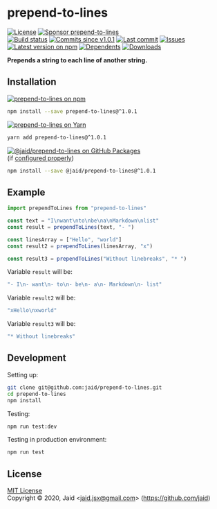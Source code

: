 # prepend-to-lines


<a href="https://raw.githubusercontent.com/jaid/prepend-to-lines/master/license.txt"><img src="https://img.shields.io/github/license/jaid/prepend-to-lines?style=flat-square" alt="License"/></a> <a href="https://github.com/sponsors/jaid"><img src="https://img.shields.io/badge/<3-Sponsor-FF45F1?style=flat-square" alt="Sponsor prepend-to-lines"/></a>  
<a href="https://actions-badge.atrox.dev/jaid/prepend-to-lines/goto"><img src="https://img.shields.io/endpoint.svg?style=flat-square&url=https%3A%2F%2Factions-badge.atrox.dev%2Fjaid%2Fprepend-to-lines%2Fbadge" alt="Build status"/></a> <a href="https://github.com/jaid/prepend-to-lines/commits"><img src="https://img.shields.io/github/commits-since/jaid/prepend-to-lines/v1.0.1?style=flat-square&logo=github" alt="Commits since v1.0.1"/></a> <a href="https://github.com/jaid/prepend-to-lines/commits"><img src="https://img.shields.io/github/last-commit/jaid/prepend-to-lines?style=flat-square&logo=github" alt="Last commit"/></a> <a href="https://github.com/jaid/prepend-to-lines/issues"><img src="https://img.shields.io/github/issues/jaid/prepend-to-lines?style=flat-square&logo=github" alt="Issues"/></a>  
<a href="https://npmjs.com/package/prepend-to-lines"><img src="https://img.shields.io/npm/v/prepend-to-lines?style=flat-square&logo=npm&label=latest%20version" alt="Latest version on npm"/></a> <a href="https://github.com/jaid/prepend-to-lines/network/dependents"><img src="https://img.shields.io/librariesio/dependents/npm/prepend-to-lines?style=flat-square&logo=npm" alt="Dependents"/></a> <a href="https://npmjs.com/package/prepend-to-lines"><img src="https://img.shields.io/npm/dm/prepend-to-lines?style=flat-square&logo=npm" alt="Downloads"/></a>

**Prepends a string to each line of another string.**





## Installation

<a href="https://npmjs.com/package/prepend-to-lines"><img src="https://img.shields.io/badge/npm-prepend--to--lines-C23039?style=flat-square&logo=npm" alt="prepend-to-lines on npm"/></a>

```bash
npm install --save prepend-to-lines@^1.0.1
```

<a href="https://yarnpkg.com/package/prepend-to-lines"><img src="https://img.shields.io/badge/Yarn-prepend--to--lines-2F8CB7?style=flat-square&logo=yarn&logoColor=white" alt="prepend-to-lines on Yarn"/></a>

```bash
yarn add prepend-to-lines@^1.0.1
```

<a href="https://github.com/jaid/prepend-to-lines/packages"><img src="https://img.shields.io/badge/GitHub Packages-@jaid/prepend--to--lines-24282e?style=flat-square&logo=github" alt="@jaid/prepend-to-lines on GitHub Packages"/></a>  
(if [configured properly](https://help.github.com/en/github/managing-packages-with-github-packages/configuring-npm-for-use-with-github-packages))

```bash
npm install --save @jaid/prepend-to-lines@^1.0.1
```



## Example


```javascript
import prependToLines from "prepend-to-lines"

const text = "I\nwant\nto\nbe\na\nMarkdown\nlist"
const result = prependToLines(text, "- ")

const linesArray = ["Hello", "world"]
const result2 = prependToLines(linesArray, "x")

const result3 = prependToLines("Without linebreaks", "* ")
```

Variable `result` will be:

```javascript
"- I\n- want\n- to\n- be\n- a\n- Markdown\n- list"
```
Variable `result2` will be:

```javascript
"xHello\nxworld"
```
Variable `result3` will be:

```javascript
"* Without linebreaks"
```

















## Development



Setting up:
```bash
git clone git@github.com:jaid/prepend-to-lines.git
cd prepend-to-lines
npm install
```
Testing:
```bash
npm run test:dev
```
Testing in production environment:
```bash
npm run test
```


## License
[MIT License](https://raw.githubusercontent.com/jaid/prepend-to-lines/master/license.txt)  
Copyright © 2020, Jaid \<jaid.jsx@gmail.com> (https://github.com/jaid)

